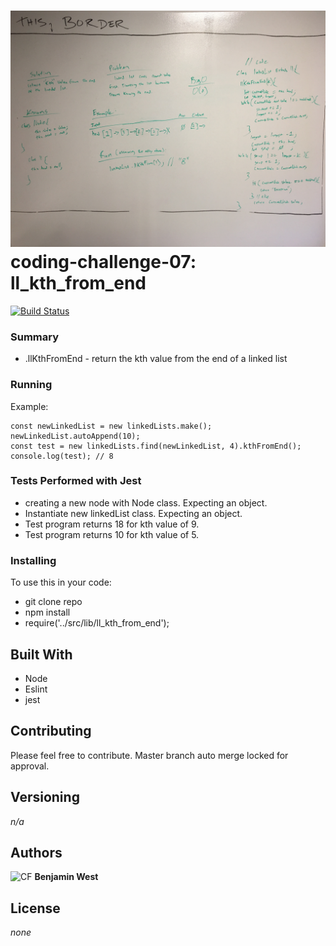 ![CF](./src/lib/assests/ll_kth_from_end.JPG) coding-challenge-07: ll_kth_from_end
===
[![Build Status](https://travis-ci.com/bgwest/coding-challenges.svg?branch=master)](https://travis-ci.com/bgwest/coding-challenges)

### Summary

* .llKthFromEnd - return the kth value from the end of a linked list

### Running

Example:
```
const newLinkedList = new linkedLists.make();
newLinkedList.autoAppend(10);
const test = new linkedLists.find(newLinkedList, 4).kthFromEnd();
console.log(test); // 8
```

### Tests Performed with Jest
- creating a new node with Node class. Expecting an object.
- Instantiate new linkedList class. Expecting an object.
- Test program returns 18 for kth value of 9.
- Test program returns 10 for kth value of 5.

### Installing

To use this in your code:

- git clone repo 
- npm install 
- require('../src/lib/ll_kth_from_end');

## Built With

* Node
* Eslint
* jest

## Contributing

Please feel free to contribute. Master branch auto merge locked for approval.

## Versioning

*n/a*

## Authors

![CF](http://i.imgur.com/7v5ASc8.png) **Benjamin West** 

## License

*none*
